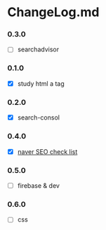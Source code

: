 # ChangeLog.md

### 0.3.0
- [ ] searchadvisor

### 0.1.0
- [x] study html a tag

### 0.2.0
- [x] search-consol

### 0.4.0
- [x] [naver SEO check list](https://github.com/Seull1/seull1.github.io/issues/6)

### 0.5.0
- [ ] firebase & dev

### 0.6.0
- [ ] css
